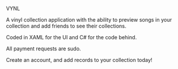 VYNL

A vinyl collection application with the ability to preview songs in your collection and add friends to see their collections.

Coded in XAML for the UI and C# for the code behind.

All payment requests are sudo.

Create an account, and add records to your collection today!
